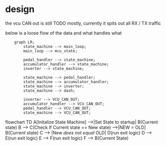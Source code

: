 # design 

the vcu CAN out is still TODO mostly, currently it spits out all RX / TX traffic

below is a loose flow of the data and what handles what



```mermaid
    graph LR;
        state_machine --> main_loop;
        main_loop --> mcu_state;

        pedal_handler --> state_machine;
        accumulator_handler --> state_machine;
        inverter --> state_machine;

        state_machine --> pedal_handler;
        state_machine --> accumulator_handler;
        state_machine --> inverter;
        state_machine --> dash;

        inverter --> VCU_CAN_OUT;
        accumulator_handler --> VCU_CAN_OUT;
        pedal_handler --> VCU_CAN_OUT;
        state_machine --> VCU_CAN_OUT;

```

flowchart TD
    A[Initalize State Machine] -->|Set State to startup| B(Current state)
    B --> C(Check If Current state == New state) -->|NEW = OLD| B(Current state)
    C --> |New *does not equal* OLD| D(run exit logic)
    D --> E(run exit logic)
    E --> F(run exit logic)
    F --> B(Current State)